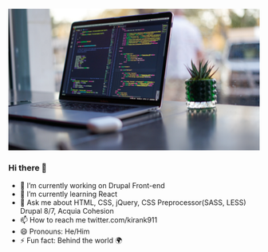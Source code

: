 <!--
**kiran-kadam911/kiran-kadam911** is a ✨ _special_ ✨ repository because its `README.md` (this file) appears on your GitHub profile.
-->
[![KiranKadam](https://github.com/kiran-kadam911/kiran-kadam911/blob/master/james-harrison-vpOeXr5wmR4-unsplash.jpg)](https://twitter.com/kirank911)

### Hi there 👋
- 🔭 I’m currently working on Drupal Front-end
- 🌱 I’m currently learning React
- 💬 Ask me about HTML, CSS, jQuery, CSS Preprocessor(SASS, LESS) Drupal 8/7, Acquia Cohesion
- 📫 How to reach me twitter.com/kirank911
- 😄 Pronouns: He/Him
- ⚡ Fun fact: Behind the world 🌍
